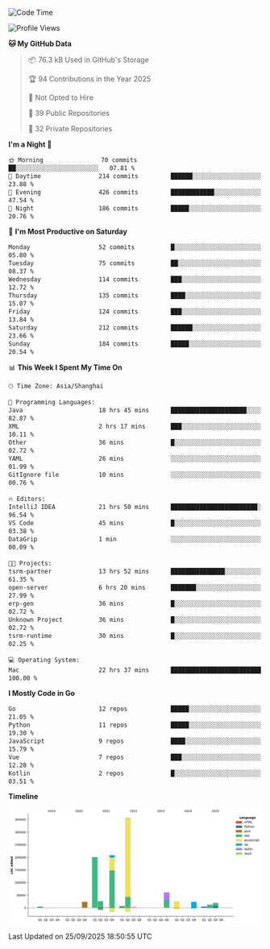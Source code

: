<!--START_SECTION:waka-->
![Code Time](http://img.shields.io/badge/Code%20Time-4%2C460%20hrs%2024%20mins-blue)

![Profile Views](http://img.shields.io/badge/Profile%20Views-0-blue)

**🐱 My GitHub Data** 

> 📦 76.3 kB Used in GitHub's Storage 
 > 
> 🏆 94 Contributions in the Year 2025
 > 
> 🚫 Not Opted to Hire
 > 
> 📜 39 Public Repositories 
 > 
> 🔑 32 Private Repositories 
 > 
**I'm a Night 🦉** 

```text
🌞 Morning                70 commits          ██░░░░░░░░░░░░░░░░░░░░░░░   07.81 % 
🌆 Daytime                214 commits         ██████░░░░░░░░░░░░░░░░░░░   23.88 % 
🌃 Evening                426 commits         ████████████░░░░░░░░░░░░░   47.54 % 
🌙 Night                  186 commits         █████░░░░░░░░░░░░░░░░░░░░   20.76 % 
```
📅 **I'm Most Productive on Saturday** 

```text
Monday                   52 commits          █░░░░░░░░░░░░░░░░░░░░░░░░   05.80 % 
Tuesday                  75 commits          ██░░░░░░░░░░░░░░░░░░░░░░░   08.37 % 
Wednesday                114 commits         ███░░░░░░░░░░░░░░░░░░░░░░   12.72 % 
Thursday                 135 commits         ████░░░░░░░░░░░░░░░░░░░░░   15.07 % 
Friday                   124 commits         ███░░░░░░░░░░░░░░░░░░░░░░   13.84 % 
Saturday                 212 commits         ██████░░░░░░░░░░░░░░░░░░░   23.66 % 
Sunday                   184 commits         █████░░░░░░░░░░░░░░░░░░░░   20.54 % 
```


📊 **This Week I Spent My Time On** 

```text
🕑︎ Time Zone: Asia/Shanghai

💬 Programming Languages: 
Java                     18 hrs 45 mins      █████████████████████░░░░   82.87 % 
XML                      2 hrs 17 mins       ███░░░░░░░░░░░░░░░░░░░░░░   10.11 % 
Other                    36 mins             █░░░░░░░░░░░░░░░░░░░░░░░░   02.72 % 
YAML                     26 mins             ░░░░░░░░░░░░░░░░░░░░░░░░░   01.99 % 
GitIgnore file           10 mins             ░░░░░░░░░░░░░░░░░░░░░░░░░   00.76 % 

🔥 Editors: 
IntelliJ IDEA            21 hrs 50 mins      ████████████████████████░   96.54 % 
VS Code                  45 mins             █░░░░░░░░░░░░░░░░░░░░░░░░   03.38 % 
DataGrip                 1 min               ░░░░░░░░░░░░░░░░░░░░░░░░░   00.09 % 

🐱‍💻 Projects: 
tsrm-partner             13 hrs 52 mins      ███████████████░░░░░░░░░░   61.35 % 
open-server              6 hrs 20 mins       ███████░░░░░░░░░░░░░░░░░░   27.99 % 
erp-gen                  36 mins             █░░░░░░░░░░░░░░░░░░░░░░░░   02.72 % 
Unknown Project          36 mins             █░░░░░░░░░░░░░░░░░░░░░░░░   02.72 % 
tsrm-runtime             30 mins             █░░░░░░░░░░░░░░░░░░░░░░░░   02.25 % 

💻 Operating System: 
Mac                      22 hrs 37 mins      █████████████████████████   100.00 % 
```

**I Mostly Code in Go** 

```text
Go                       12 repos            █████░░░░░░░░░░░░░░░░░░░░   21.05 % 
Python                   11 repos            █████░░░░░░░░░░░░░░░░░░░░   19.30 % 
JavaScript               9 repos             ████░░░░░░░░░░░░░░░░░░░░░   15.79 % 
Vue                      7 repos             ███░░░░░░░░░░░░░░░░░░░░░░   12.28 % 
Kotlin                   2 repos             █░░░░░░░░░░░░░░░░░░░░░░░░   03.51 % 
```



**Timeline**

![Lines of Code chart](https://raw.githubusercontent.com/youtiaoguagua/youtiaoguagua/master/assets/bar_graph.png)


 Last Updated on 25/09/2025 18:50:55 UTC
<!--END_SECTION:waka-->